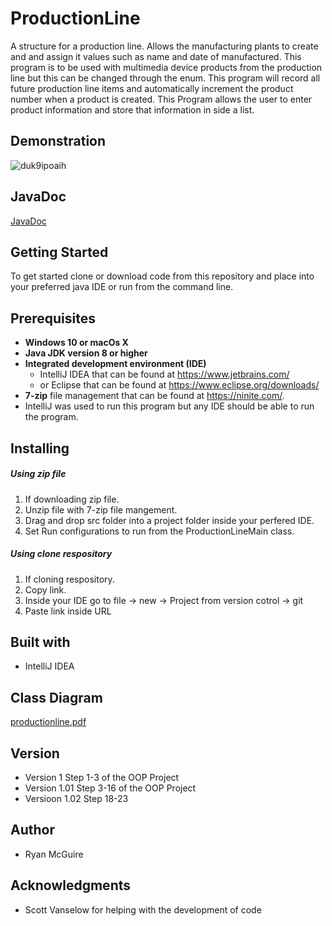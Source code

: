 # ProductionLine

A structure for a production line.
Allows the manufacturing plants to create and and assign it values such as name and date of manufactured.
This program is to be used with multimedia device products from the production line but this can be changed through the enum.
This program will record all future production line items and automatically increment the product number when a product is created.
This Program allows the user to enter product information and store that information in side a list.

## Demonstration

![duk9ipoaih](https://user-images.githubusercontent.com/35510316/49970052-26236b00-fef8-11e8-9ba2-bfef3e0ff3ad.gif)

## JavaDoc
[JavaDoc](https://rmmcguire7633.github.io/ProductionLine/.)


## Getting Started

To get started clone or download code from this repository and place into your 
preferred java IDE or run from the command line.

## Prerequisites

* **Windows 10 or macOs X**
* **Java JDK version 8 or higher**
* **Integrated development environment (IDE)** 
  * IntelliJ IDEA that can be found at https://www.jetbrains.com/
  * or Eclipse that can be found at https://www.eclipse.org/downloads/
* **7-zip** file management that can be found at https://ninite.com/.
* IntelliJ was used to run this program but any IDE should be able to run the program.

## Installing

##### Using zip file
1. If downloading zip file.
2. Unzip file with 7-zip file mangement.
3. Drag and drop src folder into a project folder inside your perfered IDE.
4. Set Run configurations to run from the ProductionLineMain class.

##### Using clone respository
1. If cloning respository.
2. Copy link.
3. Inside your IDE go to file -> new -> Project from version cotrol -> git
4. Paste link inside URL

## Built with
* IntelliJ IDEA

## Class Diagram
[productionline.pdf](https://github.com/rmmcguire7633/ProductionLine/files/2669980/productionline.1.pdf)

## Version
* Version 1 Step 1-3 of the OOP Project
* Version 1.01 Step 3-16 of the OOP Project
* Versioon 1.02 Step 18-23
## Author
* Ryan McGuire

## Acknowledgments
* Scott Vanselow for helping with the development of code


